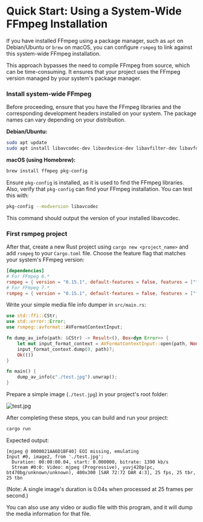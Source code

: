 # Quick Start: Using a System-Wide FFmpeg Installation

If you have installed FFmpeg using a package manager, such as `apt` on Debian/Ubuntu or `brew` on macOS, you can configure `rsmpeg` to link against this system-wide FFmpeg installation.

This approach bypasses the need to compile FFmpeg from source, which can be time-consuming. It ensures that your project uses the FFmpeg version managed by your system's package manager.

### Install system-wide FFmpeg

Before proceeding, ensure that you have the FFmpeg libraries and the corresponding development headers installed on your system. The package names can vary depending on your distribution.

**Debian/Ubuntu:**
```bash
sudo apt update
sudo apt install libavcodec-dev libavdevice-dev libavfilter-dev libavformat-dev libavutil-dev libpostproc-dev libswresample-dev libswscale-dev pkg-config
```

**macOS (using Homebrew):**
```zsh
brew install ffmpeg pkg-config
```

Ensure `pkg-config` is installed, as it is used to find the FFmpeg libraries. Also, verify that `pkg-config` can find your FFmpeg installation. You can test this with:
```bash
pkg-config --modversion libavcodec
```
This command should output the version of your installed libavcodec.

### First rsmpeg project

After that, create a new Rust project using `cargo new <project_name>` and add `rsmpeg` to your `Cargo.toml` file. Choose the feature flag that matches your system's FFmpeg version:

```toml
[dependencies]
# For FFmpeg 6.*
rsmpeg = { version = "0.15.1", default-features = false, features = ["ffmpeg6", "link_system_ffmpeg"] }
# For FFmpeg 7.*
rsmpeg = { version = "0.15.1", default-features = false, features = ["ffmpeg7", "link_system_ffmpeg"] }
```


Write your simple media file info dumper in `src/main.rs`:

```rust
use std::ffi::CStr;
use std::error::Error;
use rsmpeg::avformat::AVFormatContextInput;

fn dump_av_info(path: &CStr) -> Result<(), Box<dyn Error>> {
    let mut input_format_context = AVFormatContextInput::open(path, None, &mut None)?;
    input_format_context.dump(0, path)?;
    Ok(())
}

fn main() {
    dump_av_info(c"./test.jpg").unwrap();
}
```

Prepare a simple image (`./test.jpg`) in your project's root folder:

![test.jpg](./assets/mountain.jpg)

After completing these steps, you can build and run your project:

```bash
cargo run
```

Expected output:

```output
[mjpeg @ 0000021AA6D1BF40] EOI missing, emulating
Input #0, image2, from './test.jpg':
  Duration: 00:00:00.04, start: 0.000000, bitrate: 1390 kb/s
  Stream #0:0: Video: mjpeg (Progressive), yuvj420p(pc, bt470bg/unknown/unknown), 400x300 [SAR 72:72 DAR 4:3], 25 fps, 25 tbr, 25 tbn
```

(Note: A single image's duration is 0.04s when processed at 25 frames per second.)

You can also use any video or audio file with this program, and it will dump the media information for that file.
